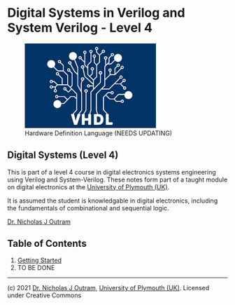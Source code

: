 # Digital Systems in Verilog and System Verilog - Level 4

<figure>
<img src="../img/HDL.png" width="300px">
<figcaption>Hardware Definition Language (NEEDS UPDATING)</figcaption>
</figure>

## Digital Systems (Level 4)
This is part of a level 4 course in digital electronics systems engineering using Verilog and System-Verilog. These notes form part of a taught module on digital electronics at the [University of Plymouth (UK)](https://www.plymouth.ac.uk/schools/school-of-engineering-computing-and-mathematics/electronics-robotics).

It is assumed the student is knowledgable in digital electronics, including the fundamentals of combinational and sequential logic.

[Dr. Nicholas J Outram](https://www.plymouth.ac.uk/staff/nicholas-outram)

## Table of Contents

1. [Getting Started](/getting_started/README.md)
2. TO BE DONE

<hr>

(c) 2021 [Dr. Nicholas J Outram](https://www.plymouth.ac.uk/staff/nicholas-outram), [University of Plymouth (UK)](https://www.plymouth.ac.uk/schools/school-of-engineering-computing-and-mathematics/electronics-robotics). Licensed under Creative Commons